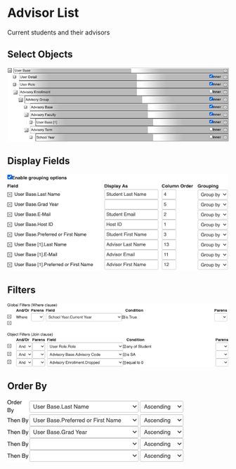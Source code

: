 # Advisor List

Current students and their advisors

## Select Objects

![Screenshot](../../images/schema-advisor-list-select.png)

## Display Fields

![Screenshot](../../images/schema-advisor-list-display.png)

## Filters

![Screenshot](../../images/schema-advisor-list-filters.png)

## Order By

![Screenshot](../../images/schema-advisor-list-order.png)
